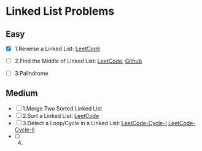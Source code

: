 # Linked List Problems

## Easy
- [X] 1.Reverse a Linked List: [LeetCode](https://leetcode.com/problems/reverse-linked-list/description/)
- [ ] 2.Find the Middle of Linked List: [LeetCode](https://leetcode.com/problems/middle-of-the-linked-list/), [Github](https://github.com/prasad-guntakinda/cs-fundamentals/blob/main/12.Linked_List/problems/LinkedList_Problems_EASY.md)
- [ ] 3.Palindrome


## Medium

- [ ] 1.Merge Two Sorted Linked List
- [ ] 2.Sort a Linked List: [LeetCode](https://leetcode.com/problems/sort-list/description/)
- [ ] 3.Detect a Loop/Cycle in a Linked List: [LeetCode-Cycle-I](https://leetcode.com/problems/linked-list-cycle/description/) [LeetCode-Cycle-II](https://leetcode.com/problems/linked-list-cycle-ii/description/)
- [ ] 4.